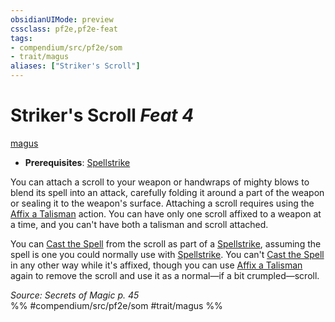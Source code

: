 ```yaml
---
obsidianUIMode: preview
cssclass: pf2e,pf2e-feat
tags:
- compendium/src/pf2e/som
- trait/magus
aliases: ["Striker's Scroll"]
---
```

# Striker's Scroll  *Feat 4*  
[magus](/rules/traits/magus-som.md)  

- **Prerequisites**: [Spellstrike](/rules/actions/spellstrike-som.md)

You can attach a scroll to your weapon or handwraps of mighty blows to blend its spell into an attack, carefully folding it around a part of the weapon or sealing it to the weapon's surface. Attaching a scroll requires using the [Affix a Talisman](/rules/actions/affix-a-talisman.md) action. You can have only one scroll affixed to a weapon at a time, and you can't have both a talisman and scroll attached.

You can [Cast the Spell](/rules/actions/cast-a-spell.md) from the scroll as part of a [Spellstrike](/rules/actions/spellstrike-som.md), assuming the spell is one you could normally use with [Spellstrike](/rules/actions/spellstrike-som.md). You can't [Cast the Spell](/rules/actions/cast-a-spell.md) in any other way while it's affixed, though you can use [Affix a Talisman](/rules/actions/affix-a-talisman.md) again to remove the scroll and use it as a normal—if a bit crumpled—scroll.

*Source: Secrets of Magic p. 45*  
%% #compendium/src/pf2e/som #trait/magus %%